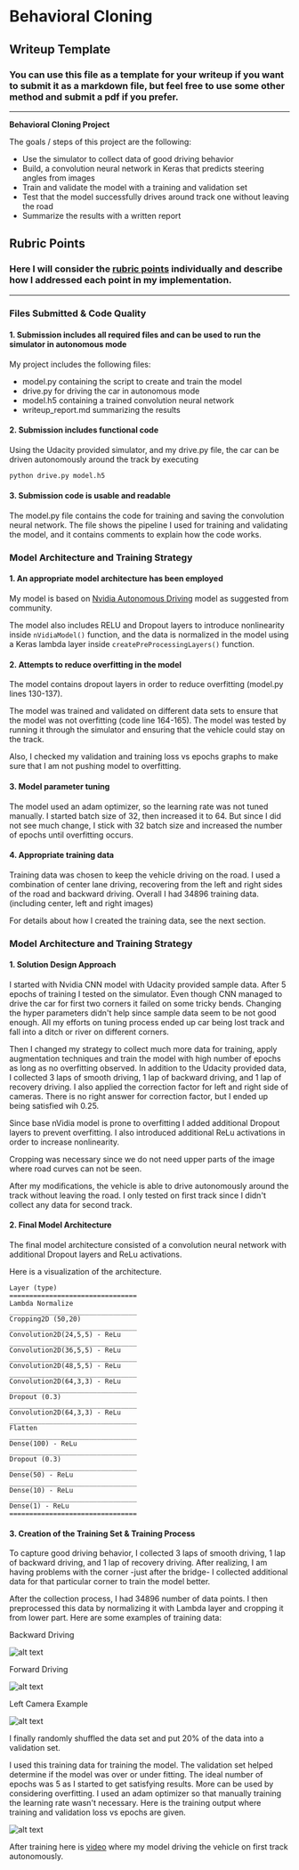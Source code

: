 # **Behavioral Cloning** 

## Writeup Template

### You can use this file as a template for your writeup if you want to submit it as a markdown file, but feel free to use some other method and submit a pdf if you prefer.

---

**Behavioral Cloning Project**

The goals / steps of this project are the following:
* Use the simulator to collect data of good driving behavior
* Build, a convolution neural network in Keras that predicts steering angles from images
* Train and validate the model with a training and validation set
* Test that the model successfully drives around track one without leaving the road
* Summarize the results with a written report


[//]: # (Image References)

[image1]: ./readme_pictures/ozdemre-dataset-result.png "result"
[image2]: ./readme_pictures/nvidia_CNN_model.JPG "nvidia model"
[image3]: ./readme_pictures/left_2016_12_01_13_37_38_030.jpg "nvidia model"
[image4]: ./readme_pictures/left_2021_11_01_18_40_38_127.jpg "nvidia model"
[image5]: ./readme_pictures/right_2021_11_03_19_38_11_674.jpg "nvidia model"


## Rubric Points
### Here I will consider the [rubric points](https://review.udacity.com/#!/rubrics/432/view) individually and describe how I addressed each point in my implementation.  

---
### Files Submitted & Code Quality

#### 1. Submission includes all required files and can be used to run the simulator in autonomous mode

My project includes the following files:
* model.py containing the script to create and train the model
* drive.py for driving the car in autonomous mode
* model.h5 containing a trained convolution neural network 
* writeup_report.md summarizing the results

#### 2. Submission includes functional code
Using the Udacity provided simulator, and my drive.py file, the car can be driven autonomously around the track by executing 
```sh
python drive.py model.h5
```

#### 3. Submission code is usable and readable

The model.py file contains the code for training and saving the convolution neural network. The file shows the pipeline I used for training and validating the model, and it contains comments to explain how the code works.

### Model Architecture and Training Strategy

#### 1. An appropriate model architecture has been employed

My model is based on [Nvidia Autonomous Driving](https://images.nvidia.com/content/tegra/automotive/images/2016/solutions/pdf/end-to-end-dl-using-px.pdf) model as suggested from community.

The model also includes RELU and Dropout layers to introduce nonlinearity inside `nVidiaModel()` function, and the data is normalized in the model using a Keras lambda layer inside `createPreProcessingLayers()`  function. 

#### 2. Attempts to reduce overfitting in the model

The model contains dropout layers in order to reduce overfitting (model.py lines 130-137). 

The model was trained and validated on different data sets to ensure that the model was not overfitting (code line 164-165). The model was tested by running it through the simulator and ensuring that the vehicle could stay on the track.

Also, I checked my validation and training loss vs epochs graphs to make sure that I am not pushing model to overfitting.

#### 3. Model parameter tuning

The model used an adam optimizer, so the learning rate was not tuned manually. I started batch size of 32, then increased it to 64. But since I did not see much change, I stick with 32 batch size and increased the number of epochs until overfitting occurs.

#### 4. Appropriate training data

Training data was chosen to keep the vehicle driving on the road. I used a combination of center lane driving, recovering from the left and right sides of the road and backward driving.
Overall I had 34896 training data. (including center, left and right images)

For details about how I created the training data, see the next section. 

### Model Architecture and Training Strategy

#### 1. Solution Design Approach

I started with Nvidia CNN model with Udacity provided sample data. After 5 epochs of training I tested on the simulator. Even though CNN managed to drive the car for first two corners it failed on some tricky bends.
Changing the hyper parameters didn't help since sample data seem to be not good enough. All my efforts on tuning process ended up car being lost track and fall into a ditch or river on different corners.

Then I changed my strategy to collect much more data for training, apply augmentation techniques and train the model with high number of epochs as long as no overfitting observed.
In addition to the Udacity provided data, I collected 3 laps of smooth driving, 1 lap of backward driving, and 1 lap of recovery driving.
I also applied the correction factor for left and right side of cameras. There is no right answer for correction factor, but I ended up being satisfied wih 0.25.

Since base nVidia model is prone to overfitting I added additional Dropout layers to prevent overfitting. I also introduced additional ReLu activations in order to increase nonlinearity.

Cropping was necessary since we do not need upper parts of the image where road curves can not be seen.

After my modifications, the vehicle is able to drive autonomously around the track without leaving the road. I only tested on first track since I didn't collect any data for second track.

#### 2. Final Model Architecture

The final model architecture consisted of a convolution neural network with additional Dropout layers and ReLu activations. 

Here is a visualization of the architecture.


```
Layer (type)                                          
================================
Lambda Normalize                   
________________________________
Cropping2D (50,20)                                          
________________________________
Convolution2D(24,5,5) - ReLu                
________________________________
Convolution2D(36,5,5) - ReLu            
________________________________
Convolution2D(48,5,5) - ReLu         
________________________________
Convolution2D(64,3,3) - ReLu            
________________________________
Dropout (0.3)                   
________________________________
Convolution2D(64,3,3) - ReLu            
________________________________
Flatten                         
________________________________
Dense(100) - ReLu                   
________________________________
Dropout (0.3)                   
________________________________
Dense(50) - ReLu                                    
________________________________
Dense(10) - ReLu                                    
________________________________
Dense(1) - ReLu                                   
================================
```

#### 3. Creation of the Training Set & Training Process

To capture good driving behavior, I collected 3 laps of smooth driving, 1 lap of backward driving, and 1 lap of recovery driving. After realizing, I am having problems with the corner -just after the bridge- I collected additional data for that particular corner to train the model better. 


After the collection process, I had 34896 number of data points. I then preprocessed this data by normalizing it with Lambda layer and cropping it from lower part.
Here are some examples of training data:

Backward Driving

![alt text][image3]

Forward Driving

![alt text][image4]

Left Camera Example

![alt text][image5]


I finally randomly shuffled the data set and put 20% of the data into a validation set. 

I used this training data for training the model. The validation set helped determine if the model was over or under fitting. 
The ideal number of epochs was 5 as I started to get satisfying results. More can be used by considering overfitting. 
I used an adam optimizer so that manually training the learning rate wasn't necessary.
Here is the training output where training and validation loss vs epochs are given.

![alt text][image1]


After training here is [video](https://youtu.be/0_o6oSI1pTM) where my model driving the vehicle on first track autonomously.

